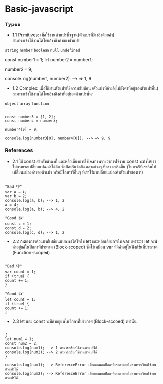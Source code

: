 # Basic-javascript

### Types

- 1.1 Primitives: เมื่อใช้งานตัวแปรพื้นฐาน(ตัวแปรที่อ้างอิงด้วยค่า)  
  สามารถเข้าใช้งานได้โดยอ้างอิงค่าของตัวแปร

`string`
`number`
`boolean`
`null`
`undefined`

const number1 = 1;
let number2 = number1;

number2 = 9;

console.log(number1, number2); --> => 1, 9

- 1.2 Complex: เมื่อใช้งานตัวแปรที่มีความซับซ้อน (ตัวแปรที่อ้างอิงไปยังค่าที่อยู่ของตัวแปรอื่น) สามารถเข้าใช้งานได้โดยอ้างอิงค่าที่อยู่ของตัวแปรนั้นๆ

`object`
`array`
`function`

```

const number3 = [1, 2];
const number4 = number3;

number4[0] = 9;

console.log(number3[0], number4[0]); --> => 9, 9

```

### References

- 2.1 ใช้ const สำหรับค่าคงที่ และหลีกเลี่ยงการใช้ var
  เพราะว่าการใช้งาน const จะทำให้เราไม่สามารถเปลี่ยนแปลงค่าได้อีก ซึ่งป้องกันข้อผิดพลาดต่างๆ ที่อาจจะเกิดขึ้น (ในกรณีที่เราลืมไปเปลี่ยนแปลงค่าของตัวแปร หรือมีไลบรารี่อื่นๆ ที่เราใช้มาเปลี่ยนแปลงค่าตัวแปรของเรา)

```

"Bad 👎"
var a = 1;
var b = 2;
console.log(a, b); --> 1, 2
a = 4;
console.log(a, b); --> 4, 2

"Good 👍"
const c = 1;
const d = 2;
console.log(c, d); --> 1, 2

```

- 2.2 ถ้าต้องการตัวแปรที่เปลี่ยนแปลงค่าได้ให้ใช้ let และหลีกเลี่ยงการใช้ var เพราะว่า let จะมีค่าอยู่แค่ในปีกกาที่ประกาศ (Block-scoped) ซึ่งไม่เหมือน var ที่มีค่าอยู่ในฟังก์ชันที่ประกาศ (Function-scoped)

```

"Bad 👎"
var count = 1;
if (true) {
count += 1;
}

"Good 👍"
let count = 1;
if (true) {
count += 1;
}

```

- 2.3 let และ const จะมีค่าอยู่แค่ในปีกกาที่ประกาศ (Block-scoped) เท่านั้น

```

{
let num1 = 1;
const num2 = 2;
console.log(num1); --> 1 สามารถเรียกใช้งานตัวแปรได้
console.log(num2); --> 2 สามารถเรียกใช้งานตัวแปรได้
}

console.log(num1); --> ReferenceError เมื่อออกนอกปีกกาที่ประกาศจะไม่สามารถเรียกใช้งานตัวแปรได้
console.log(num2); --> ReferenceError เมื่อออกนอกปีกกาที่ประกาศจะไม่สามารถเรียกใช้งานตัวแปรได้

```
